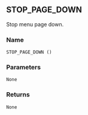## STOP\_PAGE\_DOWN

Stop menu page down.


### Name

`STOP_PAGE_DOWN ()`


### Parameters

`None`


### Returns

`None`